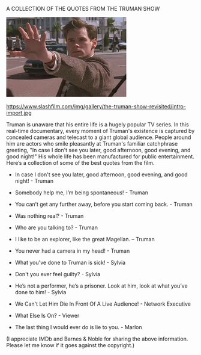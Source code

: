 A COLLECTION OF THE QUOTES FROM THE TRUMAN SHOW

![ A COLLECTION OF THE QUOTES FROM THE TRUMAN SHOW](https://github.com/ywangnccu/ywang/blob/main/images/TRUMAN.jpg)

https://www.slashfilm.com/img/gallery/the-truman-show-revisited/intro-import.jpg

Truman is unaware that his entire life is a hugely popular TV series. 
In this real-time documentary, every moment of Truman's existence is captured by concealed cameras and telecast to a giant global audience. 
People around him are actors who smile pleasantly at Truman's familiar catchphrase greeting, 
"In case I don't see you later, good afternoon, good evening, and good night!" His whole life has been manufactured for public entertainment. 
Here’s a collection of some of the best quotes from the film.

- In case I don't see you later, good afternoon, good evening, and good night!         - Truman

- Somebody help me, I’m being spontaneous!             - Truman

- You can’t get any further away, before you start coming back.                 - Truman

- Was nothing real?             - Truman

- Who are you talking to?             - Truman

- I like to be an explorer, like the great Magellan.               – Truman

- You never had a camera in my head!             - Truman

- What you've done to Truman is sick!               - Sylvia

- Don't you ever feel guilty?                - Sylvia

- He’s not a performer, he’s a prisoner. Look at him, look at what you’ve done to him!      - Sylvia

- We Can't Let Him Die In Front Of A Live Audience!    - Network Executive

- What Else Is On?              - Viewer

- The last thing I would ever do is lie to you.              - Marlon

(I appreciate IMDb and Barnes & Noble for sharing the above information. Please let me know if it goes against the copyright.)
